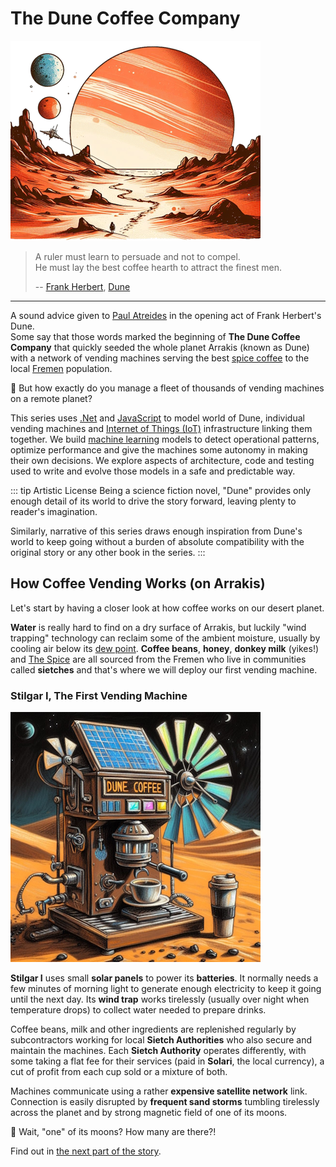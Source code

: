 # The Dune Coffee Company

![](planet.png)

> A ruler must learn to persuade and not to compel.  
> He must lay the best coffee hearth to attract the finest men.
>
> -- [Frank Herbert](https://en.wikipedia.org/wiki/Frank_Herbert), [Dune](https://archive.org/details/frank-herberts-dune-saga-collection-books-1-6-by-frank-herbert/mode/2up)

---

A sound advice given to [Paul Atreides](https://en.wikipedia.org/wiki/Paul_Atreides) in the opening act of Frank Herbert's Dune.  
Some say that those words marked the beginning of **The Dune Coffee Company** that quickly seeded the whole planet Arrakis (known as Dune) with a network of vending machines serving the best [spice coffee](https://www.reddit.com/r/dune/comments/tcw924/i_made_as_best_i_could_dune_spice_coffee/) to the local [Fremen](https://en.wikipedia.org/wiki/Fremen) population.

:mag_right: But how exactly do you manage a fleet of thousands of vending machines on a remote planet? 

This series uses [.Net](https://en.wikipedia.org/wiki/.NET_Framework) and [JavaScript](https://en.wikipedia.org/wiki/JavaScript) to model world of Dune, individual vending machines and [Internet of Things (IoT)](https://en.wikipedia.org/wiki/Internet_of_things) infrastructure linking them together. 
We build [machine learning](https://en.wikipedia.org/wiki/Machine_learning) models to detect operational patterns, optimize performance and give the machines some autonomy in making their own decisions. 
We explore aspects of architecture, code and testing used to write and evolve those models in a safe and predictable way.

::: tip Artistic License
Being a science fiction novel, "Dune" provides only enough detail of its world to drive the story forward, leaving plenty to reader's imagination.  

Similarly, narrative of this series draws enough inspiration from Dune's world to keep going without a burden of absolute compatibility with the original story or any other book in the series.
:::

## How Coffee Vending Works (on Arrakis)

Let's start by having a closer look at how coffee works on our desert planet.  

**Water** is really hard to find on a dry surface of Arrakis, but luckily "wind trapping" technology can reclaim some of the ambient moisture, usually by cooling air below its [dew point](https://en.wikipedia.org/wiki/Dew_point). 
**Coffee beans**, **honey**, **donkey milk** (yikes!) and [The Spice](https://en.wikipedia.org/wiki/Melange_(fictional_drug)) are all sourced from the Fremen who live in communities called **sietches** and that's where we will deploy our first vending machine.

### Stilgar I, The First Vending Machine

![](stilgar-I-a.jpg)

**Stilgar I** uses small **solar panels** to power its **batteries**. 
It normally needs a few minutes of morning light to generate enough electricity to keep it going until the next day. 
Its **wind trap** works tirelessly (usually over night when temperature drops) to collect water needed to prepare drinks.   

Coffee beans, milk and other ingredients are replenished regularly by subcontractors working for local **Sietch Authorities** who also secure and maintain the machines. 
Each **Sietch Authority** operates differently, with some taking a flat fee for their services (paid in **Solari**, the local currency), a cut of profit from each cup sold or a mixture of both.  

Machines communicate using a rather **expensive satellite network** link. 
Connection is easily disrupted by **frequent sand storms** tumbling tirelessly across the planet and by strong magnetic field of one of its moons.

:mag_right: Wait, "one" of its moons? How many are there?!  

Find out in [the next part of the story](../orbital-dynamics/).

